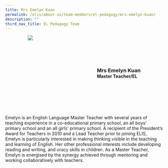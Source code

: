 ```yaml
---
title: Mrs Emelyn Kuan
permalink: /elis/about-us/team-members/el-pedagogy/mrs-emelyn-kuan/
description: ""
third_nav_title: EL Pedagogy Team
---
```

<div class="flex">
	<div class="imgCrop">
		<img src="/images/Team%20Members/Emelyn_Use%20for%20website.jpg" class="m-0"></div>
		<div class="flex-col">
		<h3 class="m-0"><strong>Mrs Emelyn Kuan</strong></h3>
		<strong>Master Teacher/EL</strong>
	</div>
	</div>

<style>
	.m-0 {
		margin: 0 !important;
	}
	.flex {
		display: flex;
		justify-content: center;
		align-items: center; 
		gap: 20px;
		flex-wrap: wrap;
	}
.imgCrop {
    width: 200px !important;
    aspect-ratio: 5/6;
	overflow: hidden;
}
	.flex-col {
		display: flex;
		flex-direction: column;
	}
</style>

		 
Emelyn is an English Language Master Teacher with several years of teaching experience in a co-educational primary school, an all boys’ primary school and an all girls’ primary school. A recipient of the President’s Award for Teachers in 2010 and a Lead Teacher prior to joining ELIS, Emelyn is particularly interested in making thinking visible in the teaching and learning of English. Her other professional interests include developing reading and writing, and oracy skills in children. As a Master Teacher, Emelyn is energised by the synergy achieved through mentoring and working collaboratively with teachers.